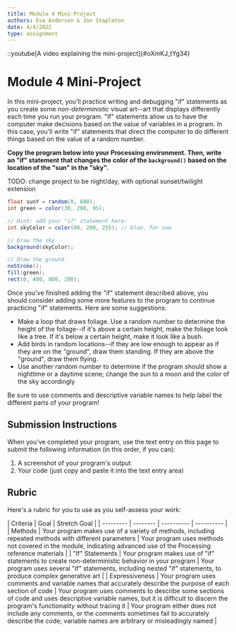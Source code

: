 ```yaml
---
title: Module 4 Mini-Project
authors: Eva Anderson & Jon Stapleton
date: 4/4/2022
type: assignment
---
```


::youtube[A video explaining the mini-project]{#oXmKJ_tYg34}

# Module 4 Mini-Project

In this mini-project, you'll practice writing and debugging "if" statements as you create some *non-deterministic* visual art--art that displays differently each time you run your program. "If" statements allow us to have the computer make decisions based on the value of variables in a program. In this case, you'll write "if" statements that direct the computer to do different things based on the value of a random number.

**Copy the program below into your Processing environment. Then, write an "if" statement that changes the color of the `background()` based on the location of the "sun" in the "sky".**

TODO: change project to be night/day, with optional sunset/twilight extension

```java
float sunY = random(0, 600);
int green = color(30, 200, 95);

// Hint: add your "if" statement here:
int skyColor = color(80, 200, 255); // blue, for now

// Draw the sky
background(skyColor);

// Draw the ground
noStroke();
fill(green);
rect(0, 400, 800, 200);
```

Once you've finished adding the "if" statement described above, you should consider adding some more features to the program to continue practicing "if" statements. Here are some suggestions:

* Make a loop that draws foliage. Use a random number to determine the height of the foliage--if it's above a certain height, make the foliage look like a tree. If it's below a certain height, make it look like a bush.
* Add birds in random locations--if they are low enough to appear as if they are on the "ground", draw them standing. If they are above the "ground", draw them flying.
* Use another random number to determine if the program should show a nighttime or a daytime scene; change the sun to a moon and the color of the sky accordingly

Be sure to use comments and descriptive variable names to help label the different parts of your program!

## Submission Instructions

When you've completed your program, use the text entry on this page to submit the following information (in this order, if you can):

1. A screenshot of your program's output
2. Your code (just copy and paste it into the text entry area)

## Rubric

Here's a rubric for you to use as you self-assess your work:

| Criteria  | Goal | Stretch Goal |
| --------- | -------- | ---------- | ---------- |
| Methods   | Your program makes use of a variety of methods, including repeated methods with different parameters | Your program uses methods not covered in the module, indicating advanced use of the Processing reference materials |
| "If" Statements | Your program makes use of "if" statements to create non-deterministic behavior in your program | Your program uses several "if" statements, including nested "if" statements, to produce complex generative art |
| Expressiveness  | Your program uses comments and variable names that accurately describe the purpose of each section of code | Your program uses comments to describe some sections of code and uses descriptive variable names, but it is difficult to discern the program's functionality without tracing it | Your program either does not include any comments, or the comments sometimes fail to accurately describe the code; variable names are arbitrary or misleadingly named |